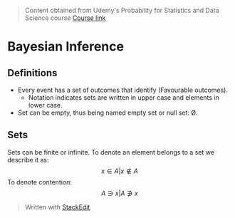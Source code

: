 > Content obtained from Udemy's Probability for Statistics and Data Science course [Course link](https://telusinternational.udemy.com/course/probability-for-statistics-and-data-science)

# Bayesian Inference

## Definitions
- Every event has a set of outcomes that identify (Favourable outcomes).
	- Notation indicates sets are written in upper case and elements in lower case.
- Set can be empty, thus being named empty set or null set: Ø.

## Sets

Sets can be finite or infinite. To denote an element belongs to a set we describe it as: 
$$x \in A | x \notin A$$
To denote contention:
$$A \ni x | A \notni x$$

$$$$

> Written with [StackEdit](https://stackedit.io/).
<!--stackedit_data:
eyJoaXN0b3J5IjpbLTEyNTU5OTc5NTMsMTk3MTU1MTA4N119
-->